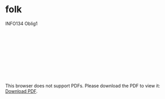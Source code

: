 # folk
INFO134 Oblig1

<object data="https://github.com/amundlindstol/folk/blob/master/Untitled%20Diagram.pdf" type="application/pdf" width="700px" height="700px">
    <embed src="https://github.com/amundlindstol/folk/blob/master/Untitled%20Diagram.pdf">
        <p>This browser does not support PDFs. Please download the PDF to view it: <a href="https://github.com/amundlindstol/folk/blob/master/Untitled%20Diagram.pdf">Download PDF</a>.</p>
    </embed>
</object>
